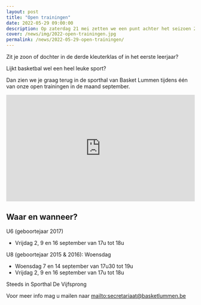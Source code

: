 ```yaml
---
layout: post
title: "Open trainingen"
date: 2022-05-29 09:00:00
description: Op zaterdag 21 mei zetten we een punt achter het seizoen 2021-2022.
cover: /news/img/2022-open-trainingen.jpg
permalink: /news/2022-05-29-open-trainingen/
---
```


Zit je zoon of dochter in de derde kleuterklas of in het eerste leerjaar? 

Lijkt basketbal wel een heel leuke sport?

Dan zien we je graag terug in de sporthal van Basket Lummen tijdens één van onze open trainingen in de maand september.

<div style="position:relative;padding-top:56.25%;">
	<iframe style="position:absolute;top:0;left:0;width:100%;height:100%;" src="https://www.youtube.com/embed/Sl3cQII_M0Y" frameborder="0" allow="accelerometer; autoplay; encrypted-media; gyroscope; picture-in-picture" webkitallowfullscreen mozallowfullscreen allowfullscreen></iframe>
</div>

## Waar en wanneer?

U6 (geboortejaar 2017)
- Vrijdag 2, 9 en 16 september van 17u tot 18u 

U8 (geboortejaar 2015 & 2016): Woensdag
- Woensdag 7 en 14 september van 17u30 tot 19u
- Vrijdag 2, 9 en 16 september van 17u tot 18u 

Steeds in Sporthal De Vijfsprong

Voor meer info mag u mailen naar [mailto:secretariaat@basketlummen.be](secretariaat@basketlummen.be)